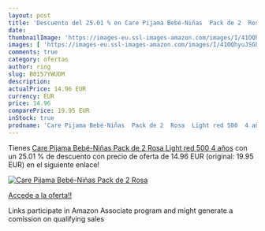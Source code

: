 ```yaml
---
layout: post
title: 'Descuento del 25.01 % en Care Pijama Bebé-Niñas  Pack de 2  Rosa '
date: 
thumbnailImage: 'https://images-eu.ssl-images-amazon.com/images/I/41OQhyuJSGL._SL200_.jpg'
images: [ 'https://images-eu.ssl-images-amazon.com/images/I/41OQhyuJSGL._SL200_.jpg' ]
comments: true
category: ofertas
author: ring
slug: B0157YWUOM
description:
actualPrice: 14.96 EUR
currency: EUR
price: 14.96
comparePrice: 19.95 EUR
inStock: true
prodname: 'Care Pijama Bebé-Niñas  Pack de 2  Rosa  Light red 500  4 años'
---
```


Tienes [Care Pijama Bebé-Niñas  Pack de 2  Rosa  Light red 500  4 años](https://www.amazon.es/dp/B0157YWUOM/?tag=tolees-21) con un 25.01 % de descuento con precio de oferta de 14.96 EUR (original: 19.95 EUR) en el siguiente enlace!

[![Care Pijama Bebé-Niñas  Pack de 2  Rosa ](https://images-eu.ssl-images-amazon.com/images/I/41OQhyuJSGL._SL200_.jpg)](https://www.amazon.es/dp/B0157YWUOM/?tag=tolees-21)

[Accede a la oferta!!](https://www.amazon.es/dp/B0157YWUOM/?tag=tolees-21)

Links participate in Amazon Associate program and might generate a comission on qualifying sales



